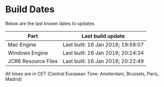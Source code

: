 # Build Dates

Below are the last known dates to updates

Part | Last build update
-----|-----
Mac Engine | Last built: 16 Jan 2016; 19:58:07
Windows Engine | Last built: 16 Jan 2016; 20:24:34
JCR6 Resource Files | Last built: 16 Jan 2016; 20:22:49
All times are in CET (Central European Time: Amsterdam, Brussels, Paris, Madrid)



